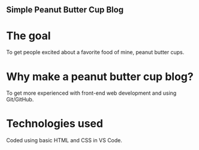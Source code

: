 ## Simple Peanut Butter Cup Blog

# The goal

To get people excited about a favorite food of mine, peanut butter cups.

# Why make a peanut butter cup blog?

To get more experienced with front-end web development and using Git/GitHub.

# Technologies used

Coded using basic HTML and CSS in VS Code.
